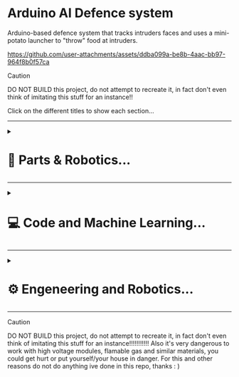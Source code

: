 # Arduino AI Defence system
Arduino-based defence system that tracks intruders faces and uses a mini-potato launcher to "throw" food at intruders.

https://github.com/user-attachments/assets/ddba099a-be8b-4aac-bb97-964f8b0f57ca

> [!CAUTION]  
> DO NOT BUILD this project, do not attempt to recreate it, in fact don't even think of imitating this stuff for an instance!!

Click on the different titles to show each section...


---

<details style="margin-bottom: 1px;" > 
  <summary><h1> 🔋 Parts & Robotics... </h2></summary>
  <p align="left">
     <img align="right" src="media/aifs-pic1.jpg" width="500" />

The 3d files are located in the `3d files` folder. Remember that you can get most of these parts on Aliexpress for very cheap prices.

#### - Robotic parts:
- PC and 3d printer;
- 2 SG90 servo motors;
- 1 MG996R servo motor;
- 1 Stepper motor 28BYJ-48 + control module;
- Any Arduino Board (im using Uno);
- Arduino Breadboard (or solder the cables);
- 1 relay module + 3-9v battery;
- 1 High voltage generator (3-7v input : 50kv output);
- Small speaker (not required);
- Led light bulbs (not required);
- Laser pointer (not required)
- Jumpers, cables, screws, tape, hot glue and other stuff;

#### - Non-robotic parts:  
- 1 needle; <img align="right" src="media/aifs-gaz.jpg" width="500" />
- 1 lighter;
- Empty shampoo bottle;
- Long pvc pipe that fits in the bottle;
- Short metal pipe that fits on the outside of the pvc pipe (i took one out of an e-cig);
- Grapes or any small (but soft) fruits that fit into the pipe;

#### - Alternatively, if you want to run this project anywhere:
- Replace the PC and the Arduino Controller with a raspberry pi (at least raspberry 3 imo);
- Usb camera;
- 5v output Powerbank;
- Screen/LCD display OR Old phone (with hdmi to usb streaming cable); 

#### - Assembly

- First you need to hot-glue the pvc pipe to the shampoo bottle, that will be the combustion chamber. Then make a small hole on the bottom of the shampoo bottle using the needle, this hole will fit the hv generator cables and the small tube of the lighter which will inject gas into the chamber. Then struck the needle in between the pipe so that if anything falls from the open end of the pipe it won't enter the combustion chamber. 
- Then print all the 3d printed parts and assemble them, the second_arm_holder goes onto the metal pipe, the main arm holder goes onto the main pvc pipe (attached to the chamber), the lighter and the mg996R servo go on the lighter_holder; you will have to hot glue the mag to the main arm, leaving a little bit of space for the metal pipe to slide underneath it and the payloads to fall, the rest is self explanatory.
- Finally put all the robotic modules at their respective place, attach all the pins to the Arduino Uno and the uno to your pc. I hate soldering so i used a breadboard to share the vcc and gnd pins of my arduino uno. Because the modules require a lot of power i strongly reccomend to use 2 lithium batteries (3.8mah 4.2v) and a buck converter set to 5v like i did in my [spider robot](https://github.com/Hue-Jhan/Arduino-Spider-Bot) project.
- You can edit the stl files as you wish using softwares like meshinspector if you encounter any problem, i reccomend that software because it's free and it's on browser, there are some features that fusion360 and tinkercad do better but meshinspector is still in my opinion the best 3d files editor.

  </p>
  
</details>

---

<details style="margin-bottom: 1px;" > 
  <summary><h1> 💻 Code and Machine Learning... </h2></summary>
  <p align="left">

This system is based on the Haarscade model, which has to be trained first, i explained the way this model works on [my previous repo](https://github.com/Hue-Jhan/AI-Face-Recognition-n-Tracking), it's divided in 2 codes, what it does is simply detecting and training on faces using a locally stored "binary pattern histogram" model called Haarscade, made by a German professor. This algorithm recognizes patterns in grey-scale images (taken previously) to detect faces, and the rest of the code starts tracking them. It also detects hostile faces if they are not associated with a pre-made user. Here are the all the codes explained:


<img align="right" src="media/targetfootage.gif" width="500" />

#### - Data Collect.py 
The first code takes 500 pics and inserts them into the datasets folder, they are associated to a specific user. It detects the faces using the haarscade model after putting the pics in a grey-scale format.

#### - Training Demo.py
The second code trains on the previously taken images, more precisely it opens all the previously taken pictures, and for every id (user) it tries to fetch the face unique patterns and stores them into a ```Trainer.yml``` file.

#### - Defense System.py 1/3 (tracking system)
The actual tracking implemented in the ```defense-system.py``` is more complex, the camera constantly takes pictures and tries to detect faces in them, if a face is associated to a user, it keeps getting tracked until it disappears for 1 second, if a face remains unknown for over 2.5 seconds it's recognized as a hostile face, and its coorinates will then be sent to the motors, here is a more detailed explanation:

- Every second the camera takes various pictures (CV2 library, camera displayed on a custom image), if a face is found, the system will then check if the patterns of the face match the ones of any of the known users (located in Trainer.yml file), this "predictment" has a confidence level which tells us how likely a face is an actual known user's face.

- If the confidence level is above a certain level (it is reccomended to raise this level only after training lots of images, default is set to 55 but raise it if the faces are far away from the camera, as the model is not precise at longer distances) then a timer will start, if the confidence remains high for 2.5 seconds straight (without a single failure) then the system will add that face to a ```permanent faces``` list and won't try to recognize it anymore as it highly likely that the person matches the associated user. 

- The face will then be tracked until it disappears for over 1 second (and gets removed from the list), this is done because the algorithm isnt perfect and sometimes for a split second it wont recognize the face, this is due to a slight change in lighting, position, or whatever, therefore if a face isnt recognized for a short moment, for example if the user turns around, the tracking wont be lost and wont have to restart again.

- If the confidence is below a certain level, the face will simply be named "Unknown", if a face is unknown for over 2.5 seconds it's most likely that the person is an intruder, therefore the face is added to a ```permanent hostile``` list and will receive a heavy punishment. The system will start a sniper-like precise tracking and will fetch the exact coordinates of the face, the coorinates are based on the frame width of the camera, therefore if you use a different camera than me, then you will have to set some stuff on your own.

- The hostile face is lost after 1 second of no detection, meaning the intruder is probably gone, which means it's then removed from the hostile list and the face recognizer algorithm will start again. The code ends if u press "q".

#### - Defense System.py 2/3 (Arduino Board)

First of all i'm gonna use PyMata library as PyFirmata is difficult to use with a Stepper motor, also there might be an error when sending signals to the Stepper motor but that can be easily resolved looking it up on google. You will have to upload the standard Pymata library on your Arduino to make it able to communicate with your pc. <img align="right" src="media/track.gif" width="500" />

Before the actual code several things need to be setup: the board, the Stepper motor pins, steps and variables, the Servo motors pins, the relay, the camera, the face-recognizer related modules, and of course all the paths and other variables. If you are using a different camera setup than me (for example an external usb camera) you might have to change some things like the cv2 library commands, ex: ```video = cv2.VideoCapture(0)```. 

You might also have issues establishing the com port but that's also easily solvable by googling the problem. 

If you are using a raspberry pi you will need to change lots of stuff like the way the camera sends signal or the PyMata library, in the future i will probably upload a code for the raspberry pi version of the entire system but because i only have a raspberry pi 3b+, training the model might be slow and overall difficult.

#### - Defense System.py 3/3 (Motors and modules control)

- The first Servo motor controls the top to bottom movement of the system, its controlled by the ```ServoPoint function```, this function uses numpy library to calculate the right angle given the coordinates of the face, the width of the camera frame, and the a given "angle range", which i set to 45/125 as default.
- The Stepper motor controls the movements from left to right (x axis) of the defense system, its movement is controlled by the ```StepperPoint function```, because stepper motors work differently from servo motors, i had to use a different approach: first of all the starting point is calculated as the middle point between the furthest point to the left and the furthest from the right that the stepper can reach (technically stepper motor can rotate 360° as many times as they want, that's why i had to set these boundaries and start rotating the motor from them), second of all we calculate the angle we must reach based on the x coordinates, the width of the frame and the overall angle range (must be 180°). Then using this angle we calculate the amount of steps needed to reach that spot (considering also a thresold to avoid small changes every time) and we move the stepper to match those steps. Finally we update the current steps in order to update the starting position for the next cycle. The picture on top of this header shows the motors following my face in a early stage of this project, i was using my pc camera. 
- The second SG90 servo and MG996R servo are used respectively to reload the food and to recharge the gas, they are controlled by the  ```gasRecharge``` and the ```shootLoad``` funtion (which also controls the relay), the reload servo is normally set to its furthest point to the left (180°), when its time to reload the payload it will be moved to the right to allow the next piece of food to fall in the chamber, and then will go back to its original position to the left in order to cover the chamber. The gas recharge motor does pretty much the same movements, it holds for a second the button that pushes out the gas out of the lighter, and goes back to its starting position.
- The relay is controlled by the same function, and it simply turns on the high voltage generator which will cause the combustion chamber to launch the payload.

  </p>
  
</details>

---

<details style="margin-bottom: 1px;" > 
  <summary><h1> ⚙ Engeneering and Robotics... </h1></summary>
  <p align="left">

The system is basically just an automated potato launcher but for smaller and softer fruits like grapes, you can find the 3d files in the ```3d files``` folder, i used Pla+ on my Anycubik kobra2 3d printer

#### - Launcher

The launcher works by incjecting gas from the lighter (remove the zapping system first tho) in the combustion chamber (empty shampoo bottle) through a small hole at the bottom of the bottle (on the opposite side of the opening cap), you will have to insert the cables of the high voltage generator there too, when the gas is lit by the high voltage generator, it quickly expands and whatever is at the other end of the bottle (where the cap was in the first place) gets quickly pushed away, if you add a pvc pipe at the end, the range and the precision of the projectile will greatly increase. I explained some stuff about the hv generator on 2 of my previous repos, the [timer](https://github.com/Hue-Jhan/Arduino-Taser-Timer) and the [spider robot](https://github.com/Hue-Jhan/Arduino-Spider-Bot)

This angle range must be modified based on real life conditions, for example if the system and the camera are far away from the face, the angle will have to be smaller (like 70/100) because a light change in the angle will result in a huge difference in the overall path of the projectile (if the distance is long enough). <img align="right" src="media/reloader.gif" width="500" />

#### - Reloader

The reloading system simply consists in a servo that slides a metal chamber onto the main (smaller) cannon pipe, when the metal pipe covers the main pipe, the cannon is able to "launch" the payload, after the "launch", the metal chamber slides to the right uncovering a hole in the pipe, the next payload will fall into that hole because the metal pipe won't be holding it anymore, and finally the metal pipe will go back to its original position covering the hole and preparing the system for the next launch.


#### - Testing

Because the oxygen to gas ratio is like 90% to 10% the combustion doesn't go off smoothly, or at all sometimes because pouring that specific amount of gas into a small chamber like that is very hard, which means this entire project is useless. I'd have to replace the chamber with a bigger one but that's not a good idea for 100 different and obvious reasons... here is a test i made against an apple:


https://github.com/user-attachments/assets/2dc89907-e1b7-48a8-a346-37327afbab17

<img align="left" src="media/apil2.png" width="200" /> 

As you can see in the image below the bull- ehm i mean the soft and harmless fruit pierced through the apple creating a 1-2 cm hole. I ate the apple afterwards. 

Final considerations: you can a speakers to scare intruders and use the launcher as a last resort move, on raspberry pi you can use custom mp3 files to show, but you can also use the speaker with a simple arduino by converting the audio track into several bytes, and sending them to the speaker, yes the quality will be much worse but that's a small price to pay. You can also add buzzers and led lights to make the whole thing cooler, and finally put all the "external" components into a 3d printed box. I didn't do any of this because i was getting tired of this project.



  </p>
  
</details>

---

> [!CAUTION]  
> DO NOT BUILD this project, do not attempt to recreate it, in fact don't even think of imitating this stuff for an instance!!!!!!!!!!!
> Also it's very dangerous to work with high voltage modules, flamable gas and similar materials, you could get hurt or put yourself/your house in danger. For this and other reasons do not do anything ive done in this repo, thanks : ) 


